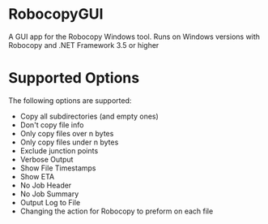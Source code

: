 # RobocopyGUI
A GUI app for the Robocopy Windows tool. Runs on Windows versions with Robocopy and .NET Framework 3.5 or higher

# Supported Options
The following options are supported:
- Copy all subdirectories (and empty ones)
- Don't copy file info
- Only copy files over n bytes
- Only copy files under n bytes
- Exclude junction points
- Verbose Output
- Show File Timestamps
- Show ETA
- No Job Header
- No Job Summary
- Output Log to File
- Changing the action for Robocopy to preform on each file
